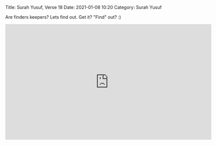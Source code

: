 Title: Surah Yusuf, Verse 18
Date: 2021-01-08 10:20
Category: Surah Yusuf

Are finders keepers? Lets find out. Get it? "Find" out? :)

<iframe width="650" height="366" src="https://www.youtube.com/embed/jY4HZwTNXMw" title="YouTube video player" frameborder="0" allow="accelerometer; autoplay; clipboard-write; encrypted-media; gyroscope; picture-in-picture" allowfullscreen></iframe>